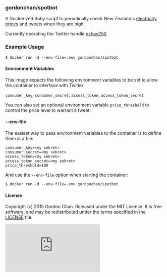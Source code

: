 ### gordonchan/spotbot

A Dockerized Ruby script to periodically check New Zealand's [electricity prices](http://www.electricityinfo.co.nz/) and tweets when they are high.

Currently operating the Twitter handle [nzhay250](https://twitter.com/nzhay250)

### Example Usage

```
$ docker run -d --env-file=.env gordonchan/spotbot
```

#### Environment Variables
This image expects the following environment variables to be set to allow the container to interface with Twitter:

`consumer_key`, `consumer_secret`, `access_token`, `access_token_secret`

You can also set an optional environment variable `price_threshold` to control the price level to warrant a tweet.

#### --env-file
The easiest way to pass environment variables to the container is to define them in a file:

```
consumer_key=<my sekret>
consumer_secret=<my sekret>
access_token=<my sekret>
access_token_secret=<my sekret>
price_threshold=100
```

And use the `--env-file` option when starting the container:

```
$ docker run -d --env-file=.env gordonchan/spotbot
```

#### License

Copyright (c) 2015 Gordon Chan. Released under the MIT License. It is free software, and may be redistributed under the terms specified in the [LICENSE](https://github.com/gchan/dockerfiles/blob/master/LICENSE.txt) file.

[![Analytics](https://ga-beacon.appspot.com/UA-70790190-2/dockerfiles/spotbot/README.md?flat)](https://github.com/igrigorik/ga-beacon)
